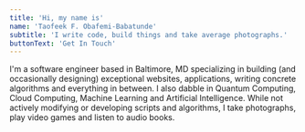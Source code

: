 ```yaml
---
title: 'Hi, my name is'
name: 'Taofeek F. Obafemi-Babatunde'
subtitle: 'I write code, build things and take average photographs.'
buttonText: 'Get In Touch'
---
```


I'm a software engineer based in Baltimore, MD specializing in building (and occasionally designing) exceptional websites, applications, writing concrete algorithms and everything in between. I also dabble in Quantum Computing, Cloud Computing, Machine Learning and Artificial Intelligence. While not actively modifying or developing scripts and algorithms, I take photographs, play video games and listen to audio books.
